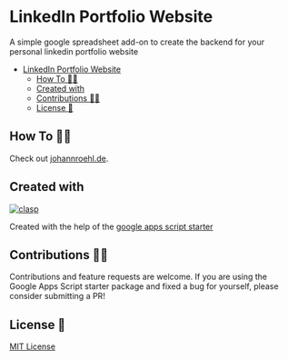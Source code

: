 # LinkedIn Portfolio Website

A simple google spreadsheet add-on to create the backend for your personal linkedin portfolio website

- [LinkedIn Portfolio Website](#linkedin-portfolio-website)
  - [How To 💁‍♂️](#how-to-️)
  - [Created with](#created-with)
  - [Contributions 🙏🏼](#contributions-)
  - [License 📄](#license-)

## How To 💁‍♂️

Check out [johannroehl.de](https://johannroehl.de/linkedin-portfolio-website).

## Created with

[![clasp](https://img.shields.io/badge/built%20with-clasp-4285f4.svg)](https://github.com/google/clasp)

Created with the help of the [google apps script starter](https://github.com/labnol/apps-script-starter)

## Contributions 🙏🏼

Contributions and feature requests are welcome. If you are using the Google Apps Script starter package and fixed a bug for yourself, please consider submitting a PR!

## License 📄

[MIT License](https://github.com/jroehl/linkedin-portfolio-backend/blob/master/LICENSE)
